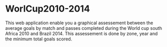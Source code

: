 WorlCup2010-2014
================
This web application enable you a graphical assessement between the average goals by match and passes completed during the World cup south Africa 2010 and Brazil 2014. This assessement is done by zone, year and the minimum total goals scored.
